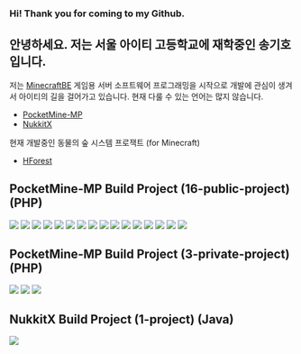 ### Hi! Thank you for coming to my Github.
## 안녕하세요. 저는 서울 아이티 고등학교에 재학중인 송기호 입니다.

저는 [MinecraftBE](https://minecraft.gamepedia.com/Bedrock_Edition) 게임용 서버 소프트웨어 프로그래밍을 시작으로 개발에 관심이 생겨서 아이티의 길을 걸어가고 있습니다.
현재 다룰 수 있는 언어는 많지 않습니다.

- [PocketMine-MP](https://github.com/pmmp/PocketMine-MP)
- [NukkitX](https://github.com/CloudburstMC/Nukkit)

현재 개발중인 동물의 숲 시스템 프로잭트 (for Minecraft)

- [HForest](https://github.com/GodVas/HForestProject)


## PocketMine-MP Build Project (16-public-project) (PHP)

[![](https://img.shields.io/github/downloads/GodVas/S3DItemToolS/total?color=success&labelColor=blue&label=S3DItemToolS)](https://github.com/GodVas/S3DItemToolS)
[![](https://img.shields.io/github/downloads/GodVas/MiniGameAPI/total?color=success&labelColor=blue&label=MiniGameAPI)](https://github.com/GodVas/MiniGameAPI)
[![](https://img.shields.io/github/downloads/GodVas/MagicSpell/total?color=success&labelColor=blue&label=MagicSpell)](https://github.com/GodVas/MagicSpell)
[![](https://img.shields.io/github/downloads/GodVas/MineListRecommend/total?color=success&labelColor=blue&label=MineListRecommend)](https://github.com/GodVas/MineListRecommend)
[![](https://img.shields.io/github/downloads/GodVas/ServerTransfer/total?color=success&labelColor=blue&label=ServerTransfer)](https://github.com/GodVas/ServerTransfer)
[![](https://img.shields.io/github/downloads/GodVas/HackManager/total?color=success&labelColor=blue&label=HackManager)](https://github.com/GodVas/HackManager)
[![](https://img.shields.io/github/downloads/GodVas/AdvancedNetherite/total?color=success&labelColor=blue&label=AdvancedNetherite)](https://github.com/GodVas/AdvancedNetherite)
[![](https://img.shields.io/github/downloads/GodVas/SArea/total?color=success&labelColor=blue&label=SArea)](https://github.com/GodVas/SArea)
[![](https://img.shields.io/github/downloads/GodVas/ScheduleAPI/total?color=success&labelColor=blue&label=ScheduleAPI)](https://github.com/GodVas/ScheduleAPI)
[![](https://img.shields.io/github/downloads/GodVas/NoUpdateFarmland/total?color=success&labelColor=blue&label=NoUpdateFarmland)](https://github.com/GodVas/NoUpdateFarmland)
[![](https://img.shields.io/github/downloads/GodVas/ItemCaseAPI/total?color=success&labelColor=blue&label=ItemCaseAPI)](https://github.com/GodVas/ItemCaseAPI)
[![](https://img.shields.io/github/downloads/GodVas/AdvanceRaid/total?color=success&labelColor=blue&label=AdvanceRaid)](https://github.com/GodVas/AdvanceRaid)
[![](https://img.shields.io/github/downloads/GodVas/AdvanceQuest/total?color=success&labelColor=blue&label=AdvanceQuest)](https://github.com/GodVas/AdvanceQuest)
[![](https://img.shields.io/github/downloads/GodVas/BlockBreakSecondHack/total?color=success&labelColor=blue&label=BlockBreakSecondHack)](https://github.com/GodVas/BlockBreakSecondHack)
[![](https://img.shields.io/github/downloads/GodVas/SpawnParticle/total?color=success&labelColor=blue&label=SpawnParticle)](https://github.com/GodVas/SpawnParticle)
[![](https://img.shields.io/github/downloads/GodVas/AdvanceReboote/total?color=success&labelColor=blue&label=AdvanceReboot)](https://github.com/GodVas/AdvanceReboot)


## PocketMine-MP Build Project (3-private-project) (PHP)

[![](https://img.shields.io/github/downloads/GodVas/AdvanceContent/total?color=success&labelColor=blue&label=AdvanceContent)](https://github.com/GodVas/AdvanceContent)
[![](https://img.shields.io/github/downloads/GodVas/Alba/total?color=success&labelColor=blue&label=Alba)](https://github.com/GodVas/Alba)
[![](https://img.shields.io/github/downloads/GodVas/AdvanceRepair/total?color=success&labelColor=blue&label=AdvanceRepair)](https://github.com/GodVas/AdvanceRepair)


## NukkitX Build Project (1-project) (Java)

[![](https://img.shields.io/github/downloads/GodVas/DropCropPlugin/total?color=success&labelColor=blue&label=DropCropPlugin)](https://github.com/GodVas/DropCropPlugin)
